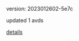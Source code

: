 version: 2023012602-5e7c

updated 1 avds

[details](https://github.com/0x74f917491bfa7ebfa379/ali_avd_db/blob/master/change_log/2023/01/26/02/5e7c.txt)